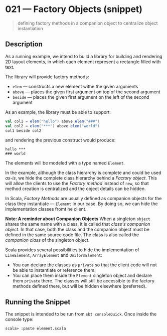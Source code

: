 # 021 &mdash; Factory Objects (snippet)
> defining factory methods in a companion object to centralize object instantiation

## Description
As a running example, we intend to build a library for building and rendering 2D layout elements, in which each element represent a rectangle filled with text.

The library will provide factory methods:
+ `elem` &mdash; constructs a new element withe the given arguments
+ `above` &mdash; places the given first argument on top of the second argument
+ `beside` &mdash; places the given first argument on the left of the second argument

As an example, the library must be able to support:
```scala
val col1 = elem("hello") above elem("###")
val col2 = elem("***") above elem("world")
col1 beside col2
```

and rendering the previous construct would produce:
```
hello ***
### world
```

The elements will be modeled with a type named `Element`.

In the example, although the class hierarchy is complete and could be used *as-is*, we hide the complete class hierarchy behind a *Factory object*. This will allow the clients to use the *Factory method* instead of `new`, so that method creation is centralized and the object details can be hidden.

In Scala, *Factory Methods* are usually defined as companion objects for the class they instantiate &mdash; `Element` in our case. By doing so, we can hide the implementation classes fromt he client.

**Note: A reminder about Companion Objects**
When a singleton `object` shares the same name with a class, it is called that *class's companion object*. In that case, both the class and the companion object must be defined in the same source code file. The class is also called the *companion class* of the singleton object.

Scala provides several possibilities to hide the implementation of `LineElement`, `ArrayElement` and `UniformElement`:
+ You can declare the classes as `private` so that the client code will not be able to instantiate or reference them.
+ You can place them inside the `Element` singleton object and declare them `private` there. The classes will still be accessible to the factory methods defined there, but will be hidden elsewhere (preferred).

## Running the Snippet
The snippet is intended to be run from `sbt consoleQuick`. Once inside the console type:

```
scala> :paste element.scala
```